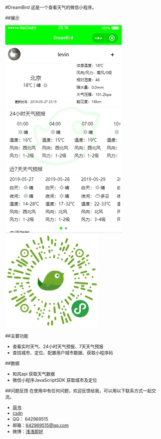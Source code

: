 #DreamBird
这是一个查看天气的微信小程序。

##展示

![demo](demo.gif)
![codeImg](codeImg.jpg)

##主要功能

* 查看实时天气、24小时天气预报、7天天气预报
* 查找城市、定位、配置用户城市数据、获取小程序码

##数据

* 和风api 获取天气数据
* 微信小程序JavaScriptSDK 获取城市及定位

##问题反馈
在使用中有任何问题，欢迎反馈给我，可以用以下联系方式一起交流。

* [简书](https://www.jianshu.com/p/dc1667c9a123)
* [csdn](https://blog.csdn.net/levindandelion/article/details/90637311)
* QQ： 642969515
* 邮箱：642969515@qq.com
* 微博：[浅浅即好](https://weibo.com/u/5245334438)

